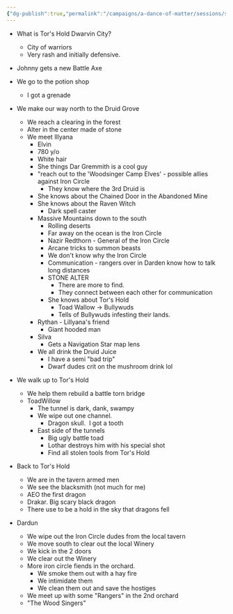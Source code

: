```yaml
---
{"dg-publish":true,"permalink":"/campaigns/a-dance-of-matter/sessions/session-006/"}
---
```



-   What is Tor's Hold Dwarvin City?
	-   City of warriors
	-   Very rash and initially defensive.

-   Johnny gets a new Battle Axe
-   We go to the potion shop
	-   I got a grenade

-   We make our way north to the Druid Grove
	-   We reach a clearing in the forest
	-   Alter in the center made of stone
	-   We meet Illyana
		-   Elvin
		-   780 y/o
		-   White hair
		-   She things Dar Gremmith is a cool guy
		-   "reach out to the 'Woodsinger Camp Elves' - possible allies against Iron Circle
			-   They know where the 3rd Druid is
		-   She knows about the Chained Door in the Abandoned Mine
		-   She knows about the Raven Witch
			-   Dark spell caster
		-   Massive Mountains down to the south
			-   Rolling deserts
			-   Far away on the ocean is the Iron Circle
			-   Nazir Redthorn - General of the Iron Circle
			-   Arcane tricks to summon beasts
			-   We don't know why the Iron Circle
			-   Communication - rangers over in Darden know how to talk long distances
			-   STONE ALTER
				-   There are more to find.
				-   They connect between each other for communication
			-   She knows about Tor's Hold
				-   Toad Wallow -> Bullywuds
				-   Tells of Bullywuds infesting their lands.
		-   Rythan - Lillyana's friend
			-   Giant hooded man
		-   Silva
			-   Gets a Navigation Star map lens
		-   We all drink the Druid Juice
			-   I have a semi "bad trip"
			-   Dwarf dudes crit on the mushroom drink lol
-   We walk up to Tor's Hold
	-   We help them rebuild a battle torn bridge
	-   ToadWillow
		-   The tunnel is dark, dank, swampy
		-   We wipe out one channel.
			-   Dragon skull.  I got a tooth
		-   East side of the tunnels
			-   Big ugly battle toad
			-   Lothar destroys him with his special shot
			-   Find all stolen tools from Tor's Hold

-   Back to Tor's Hold
	-   We are in the tavern armed men
	-   We see the blacksmith (not much for me)
	- AEO the first dragon
	- Drakar. Big scary black dragon
	- There use to be a hold in the sky that dragons fell

-   Dardun
	-   We wipe out the Iron Circle dudes from the local tavern
	-   We move south to clear out the local Winery
	-   We kick in the 2 doors
	-   We clear out the Winery
	-   More iron circle fiends in the orchard.
		-   We smoke them out with a hay fire
		-   We intimidate them
		-   We clean them out and save the hostiges
	-   We meet up with some "Rangers" in the 2nd orchard
	-   "The Wood Singers"
